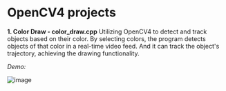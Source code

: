 # OpenCV4 projects

**1. Color Draw - color_draw.cpp**
Utilizing OpenCV4 to detect and track objects based on their color. 
By selecting colors, the program detects objects of that color in a real-time video feed. 
And it can track the object's trajectory, achieving the drawing functionality.

_Demo:_

![image](https://github.com/alisonyang/Open_CV_projects/blob/master/color_detection.gif)


   

